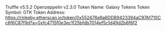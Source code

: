 Truffle v5.5.2
Openzeppelin v2.3.0
Token Name: Galaxy Tokens
Token Symbol: GTK
Token Address: https://rinkeby.etherscan.io/token/0x552478a9a6DDB9423394aC97Af710Cc6f6C87f9d?a=0xfc4715f0e3ec1f25bfdb7014ef5c1d49d2b6f6f2
